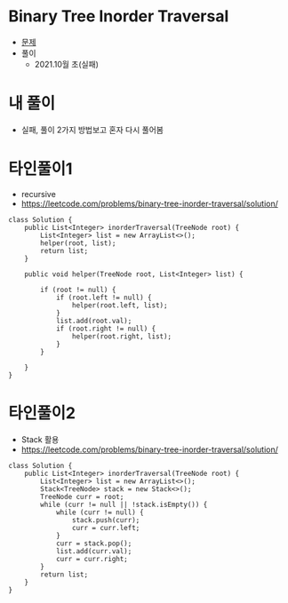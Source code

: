 # Binary Tree Inorder Traversal
- [문제](https://leetcode.com/problems/binary-tree-inorder-traversal/)
- 풀이
    - 2021.10월 초(실패)

# 내 풀이
- 실패, 풀이 2가지 방법보고 혼자 다시 풀어봄


# 타인풀이1
- recursive
- https://leetcode.com/problems/binary-tree-inorder-traversal/solution/
```
class Solution {
    public List<Integer> inorderTraversal(TreeNode root) {
        List<Integer> list = new ArrayList<>();
        helper(root, list);
        return list;
    }
    
    public void helper(TreeNode root, List<Integer> list) {
        
        if (root != null) {
            if (root.left != null) {
                helper(root.left, list);
            }
            list.add(root.val);
            if (root.right != null) {
                helper(root.right, list);   
            }
        }
        
    }
}
```


# 타인풀이2
- Stack 활용
- https://leetcode.com/problems/binary-tree-inorder-traversal/solution/
```
class Solution {
    public List<Integer> inorderTraversal(TreeNode root) {
        List<Integer> list = new ArrayList<>();
        Stack<TreeNode> stack = new Stack<>();
        TreeNode curr = root;
        while (curr != null || !stack.isEmpty()) {
            while (curr != null) {
                stack.push(curr);
                curr = curr.left;
            }
            curr = stack.pop();
            list.add(curr.val);
            curr = curr.right;
        }
        return list;
    }
}
```

